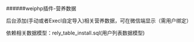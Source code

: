 ######weiphp插件-营养数据

后台添加(手动或者Execl自定导入)相关营养数据，可在微信端显示（需用户绑定）

依赖相关数据模型：rely_table_install.sql(用户列表数据模型)
